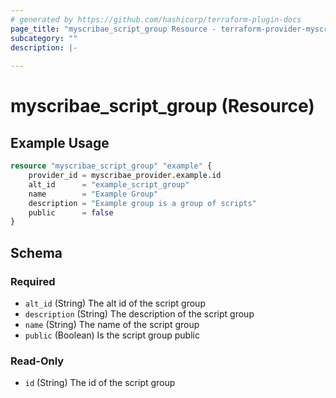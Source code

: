 ```yaml
---
# generated by https://github.com/hashicorp/terraform-plugin-docs
page_title: "myscribae_script_group Resource - terraform-provider-myscribae"
subcategory: ""
description: |-
  
---
```


# myscribae_script_group (Resource)



## Example Usage

```terraform
resource "myscribae_script_group" "example" {
    provider_id = myscribae_provider.example.id
    alt_id      = "example_script_group"
    name        = "Example Group"
    description = "Example group is a group of scripts"
    public      = false
}
```

<!-- schema generated by tfplugindocs -->
## Schema

### Required

- `alt_id` (String) The alt id of the script group
- `description` (String) The description of the script group
- `name` (String) The name of the script group
- `public` (Boolean) Is the script group public

### Read-Only

- `id` (String) The id of the script group
